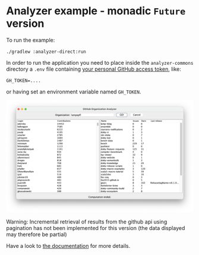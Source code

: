 # Analyzer example - monadic `Future` version

To run the example:

```
./gradlew :analyzer-direct:run
```

In order to run the application you need to place inside the `analyzer-commons` directory a `.env` file containing [your personal GitHub access token](https://docs.github.com/en/authentication/keeping-your-account-and-data-secure/managing-your-personal-access-tokens), like:

```env
GH_TOKEN=....
```

or having set an environment variable named `GH_TOKEN`.

![Analyzer example](../docs/site/content/res/img/analyzer-e2e.png)

Warning: Incremental retrieval of results from the github api using pagination has not been implemented for this version (the data displayed may therefore be partial)

Have a look to [the documentation](https://tassiluca.github.io/direct-style-experiments/docs/03-channels/) for more details.

